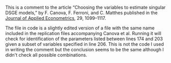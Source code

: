 This is a comment to the article “Choosing the variables to estimate singular DSGE models,” by F. Canova, F. Ferroni, and C. Matthes published in the [Journal of Applied Econometrics](http://onlinelibrary.wiley.com/journal/10.1002/(ISSN)1099-1255), 29, 1099–1117.

The file in code is a slightly edited version of a file with the same name included in the replication files accompanying Canova et al. Running it will check for identification of the parameters listed between lines 174 and 203 given a subset of variables specified in line 206. This is not the code I used in writing the comment but the conclusion seems to be the same although I didn't check all possible combinations.
